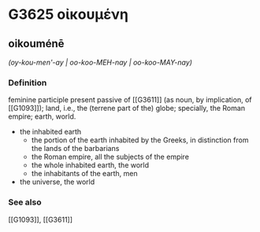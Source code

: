 # G3625 οἰκουμένη

## oikouménē

_(oy-kou-men'-ay | oo-koo-MEH-nay | oo-koo-MAY-nay)_

### Definition

feminine participle present passive of [[G3611]] (as noun, by implication, of [[G1093]]); land, i.e., the (terrene part of the) globe; specially, the Roman empire; earth, world.

- the inhabited earth
  - the portion of the earth inhabited by the Greeks, in distinction from the lands of the barbarians
  - the Roman empire, all the subjects of the empire
  - the whole inhabited earth, the world
  - the inhabitants of the earth, men
- the universe, the world

### See also

[[G1093]], [[G3611]]

